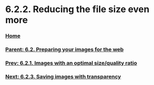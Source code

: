 # 6.2.2. Reducing the file size even more

### [Home](./00-home.md)
### [Parent: 6.2. Preparing your images for the web](./06-02-00-preparing-your-images-for-the-web.md)
### [Prev: 6.2.1. Images with an optimal size/quality ratio](./06-02-01-images-with-an-optimal-size-quality-ratio.md)
### [Next: 6.2.3. Saving images with transparency](./06-02-03-saving-images-with-transparency.md)
